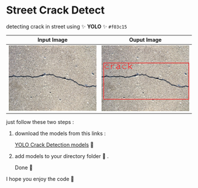 # Street Crack Detect
detecting crack in street using  :sparkles:  **YOLO** :sparkles: `#f03c15`

   Input Image             |        Ouput Image
:-------------------------:|:-------------------------:
![](/images/input.jpg)  |  ![](/images/output.jpg)

just follow these two steps : 

1. download the models from this links : 

     [YOLO Crack Detection models](https://www.kaggle.com/hussainsalih/streetcrackdetection)   :page_facing_up: 

2. add models to your directory folder   :file_folder:  .

     Done 👏

I hope you enjoy the code :tada:

